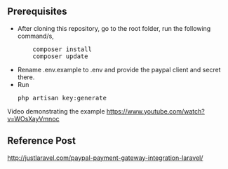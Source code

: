 ## Prerequisites
<ul>
<li>After cloning this repository, go to the root folder, run the following command/s,
<pre>
    composer install
    composer update</pre>
</li>
<li>Rename .env.example to .env and provide the paypal client and secret there.</li>
<li>Run <pre>php artisan key:generate</pre> </li>

</ul>


Video demonstrating the example https://www.youtube.com/watch?v=WOsXayVmnoc

## Reference Post
<a href="http://justlaravel.com/paypal-payment-gateway-integration-laravel/">http://justlaravel.com/paypal-payment-gateway-integration-laravel/
</a>
